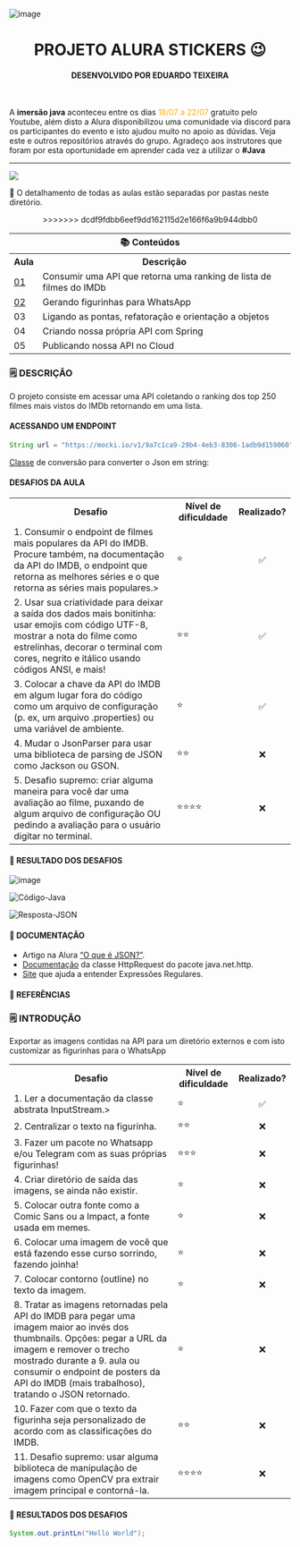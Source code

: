 ![image](https://user-images.githubusercontent.com/34588048/180493021-80b45e04-29c3-4928-9f48-809deecd4c59.png)


<div align="center">
<h1>PROJETO ALURA STICKERS 😉</h1>

<h4>DESENVOLVIDO POR EDUARDO TEIXEIRA</h4> <br/>
</div>

A **imersão java** aconteceu entre os dias <span style="color:#ffae00">18/07 a 22/07</span> gratuito pelo Youtube, além disto a Alura disponibilizou uma comunidade via discord para os participantes do evento e isto ajudou muito no apoio as dúvidas. Veja este e outros repositórios através do grupo. Agradeço aos instrutores que foram por esta oportunidade em aprender cada vez a utilizar o **#Java** 

<hr/>

<img src="https://user-images.githubusercontent.com/34588048/180492701-baaf033c-76b2-467d-95dd-7b8ee44e79d7.png"/>

 


📒 O detalhamento de todas as aulas estão separadas por pastas neste diretório.  
 <div align="center">
>>>>>>> dcdf9fdbb6eef9dd162115d2e166f6a9b944dbb0
<table>
    <tr><th colspan="2">📚 Conteúdos</th></tr>
<tr>
    <th>Aula</th>
    <th>Descrição</th>
</tr>
<tr>
  <td><a href="https://github.com/EDUARDO-TEIXEIRA/ImersaoJava-Alura/tree/main/Aula%2001">01</a></td>
  <td>Consumir uma API que retorna uma ranking de lista de filmes do IMDb</td>
</tr>
<tr> 
  <td><a href="https://github.com/EDUARDO-TEIXEIRA/ImersaoJava-Alura/tree/main/Aula02">02</a></td>
  <td>Gerando figurinhas para WhatsApp</td>
</tr>
<tr>
  <td>03</td>
  <td>Ligando as pontas, refatoração e orientação a objetos</td>
</tr>
<tr>
  <td>04</td>
  <td>Criando nossa própria API com Spring</td>
</tr>
<tr>
  <td>05</td>
  <td>Publicando nossa API no Cloud</td>
</tr>
</table>

</div>


### 🗒️ DESCRIÇÃO
O projeto consiste em acessar uma API coletando o ranking dos top 250 filmes mais vistos do IMDb retornando em uma lista. 

#### ACESSANDO UM ENDPOINT
```java
String url = "https://mocki.io/v1/9a7c1ca9-29b4-4eb3-8306-1adb9d159060";
```
[Classe](https://gist.github.com/alexandreaquiles/cf337d3bcb59dd790ed2b08a0a4db7a3) de conversão para converter o Json em string: 

#### DESAFIOS DA AULA
<table>
<tr>
  <th>Desafio</th>
  <th>Nível de dificuldade</th>
  <th>Realizado?</th>
</tr>
  <tr><td>1. Consumir o endpoint de filmes mais populares da API do IMDB. Procure também, na documentação da API do IMDB, o endpoint que retorna as melhores séries e o que retorna as séries mais populares.></td>
      <td>⭐</td>
     <td align="center">✅</td>
</tr>
<tr><td>2. Usar sua criatividade para deixar a saída dos dados mais bonitinha: usar emojis com código UTF-8, mostrar a nota do filme como estrelinhas, decorar o terminal com cores, negrito e itálico usando códigos ANSI, e mais!</td>
     <td>⭐⭐</td>
     <td align="center">✅</td>
</tr>
<tr><td>3.  Colocar a chave da API do IMDB em algum lugar fora do código como um arquivo de configuração (p. ex, um arquivo .properties) ou uma variável de ambiente.</td>
     <td>⭐</td>
     <td align="center">✅</td>
 </tr>
<tr><td>4. Mudar o JsonParser para usar uma biblioteca de parsing de JSON como Jackson ou GSON.</td>
     <td>⭐⭐</td>
     <td align="center">❌</td>
 </tr>
<tr><td>5. Desafio supremo: criar alguma maneira para você dar uma avaliação ao filme, puxando de algum arquivo de configuração OU pedindo a avaliação para o usuário digitar no terminal.</td>
     <td>⭐⭐⭐⭐</td>
     <td align="center">❌</td>
 </tr>

</table>
<h4>📖 RESULTADO DOS DESAFIOS</h4>

![image](https://user-images.githubusercontent.com/34588048/180119733-cc4633d0-06ed-45c0-a186-a56e9576be1c.png)

![Código-Java](https://user-images.githubusercontent.com/34588048/179870714-f85d0ce4-4006-4f8a-8c18-7a721fde137b.png)

![Resposta-JSON](https://user-images.githubusercontent.com/34588048/179870902-1114133b-27e7-46f0-875f-03e9f0c2e0d1.png)

####  :green_book: DOCUMENTAÇÃO
- Artigo na Alura [“O que é JSON?”](https://www.alura.com.br/artigos/o-que-e-json).
- [Documentação](https://docs.oracle.com/en/java/javase/17/docs/api/java.net.http/java/net/http/HttpRequest.html) da classe HttpRequest do pacote java.net.http.
- [Site](https://regex101.com/) que ajuda a entender Expressões Regulares.

#### :mag_right: REFERÊNCIAS 


### 🗒️ INTRODUÇÃO 
Exportar as imagens contidas na API para um diretório externos e com isto customizar as figurinhas para o WhatsApp
<table>
<tr>
  <th>Desafio</th>
  <th>Nível de dificuldade</th>
  <th>Realizado?</th>
</tr>
  <tr><td>1. Ler a documentação da classe abstrata InputStream.></td>
      <td>⭐</td>
     <td align="center">✅</td>
</tr>
<tr><td>2. Centralizar o texto na figurinha.</td>
     <td>⭐⭐</td>
     <td align="center">❌</td>
</tr>
<tr><td>3. Fazer um pacote no Whatsapp e/ou Telegram com as suas próprias figurinhas!</td>
     <td>⭐⭐⭐</td>
     <td align="center">❌</td>
 </tr>
<tr><td>4. Criar diretório de saída das imagens, se ainda não existir.</td>
     <td>⭐</td>
     <td align="center">❌</td>
 </tr>
<tr><td>5. Colocar outra fonte como a Comic Sans ou a Impact, a fonte usada em memes.</td>
     <td>⭐</td>
     <td align="center">❌</td>
 </tr>
<tr><td>6. Colocar uma imagem de você que está fazendo esse curso sorrindo, fazendo joinha!</td>
     <td>⭐</td>
     <td align="center">❌</td>
 </tr>
<tr><td>7. Colocar contorno (outline) no texto da imagem.</td>
     <td>⭐</td>
     <td align="center">❌</td>
 </tr>
<tr><td>8. Tratar as imagens retornadas pela API do IMDB para pegar uma imagem maior ao invés dos thumbnails. Opções: pegar a URL da imagem e remover o trecho mostrado durante a 9. aula ou consumir o endpoint de posters da API do IMDB (mais trabalhoso), tratando o JSON retornado.</td>
     <td>⭐</td>
     <td align="center">❌</td>
 </tr>
<tr><td>10. Fazer com que o texto da figurinha seja personalizado de acordo com as classificações do IMDB.</td>
     <td>⭐⭐</td>
     <td align="center">❌</td>
 </tr>
<tr><td>11. Desafio supremo: usar alguma biblioteca de manipulação de imagens como OpenCV pra extrair imagem principal e contorná-la.</td>
     <td>⭐⭐⭐⭐</td>
     <td align="center">❌</td>
 </tr>

</table>

#### 📖 RESULTADOS DOS DESAFIOS
```java
System.out.printLn("Hello World");
```

<!--
<div align="center">
    <p>Baixar aulas</p><a href="https://t.me/ImersaoJavaAlura" target="_blank"><img alt="aulas-gravadas" src="https://badgen.net/badge/icon/telegram?icon=telegram&label"></a>
</div>
-->
